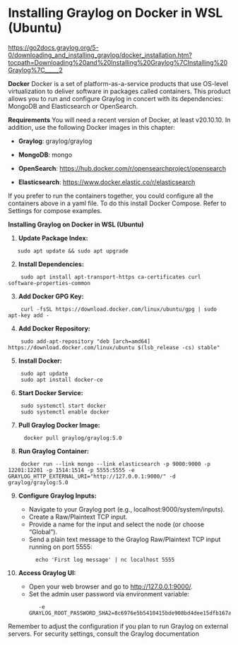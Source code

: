 # Installing Graylog on Docker in WSL (Ubuntu)
https://go2docs.graylog.org/5-0/downloading_and_installing_graylog/docker_installation.htm?tocpath=Downloading%20and%20Installing%20Graylog%7CInstalling%20Graylog%7C_____2

**Docker**
Docker is a set of platform-as-a-service products that use OS-level virtualization to deliver software in packages called containers. This product allows you to run and configure Graylog in concert with its dependencies: MongoDB and Elasticsearch or OpenSearch.

**Requirements**
You will need a recent version of Docker, at least v20.10.10. In addition, use the following Docker images in this chapter:

- **Graylog**: graylog/graylog

- **MongoDB**: mongo

- **OpenSearch**: https://hub.docker.com/r/opensearchproject/opensearch

- **Elasticsearch**: https://www.docker.elastic.co/r/elasticsearch


If you prefer to run the containers together, you could configure all the containers above in a yaml file. To do this install Docker Compose. Refer to Settings for compose examples.

**Installing Graylog on Docker in WSL (Ubuntu)**
1. **Update Package Index:**
```console
   sudo apt update && sudo apt upgrade
```
2. **Install Dependencies:**
```console
    sudo apt install apt-transport-https ca-certificates curl software-properties-common
```
3. **Add Docker GPG Key:**
```console
    curl -fsSL https://download.docker.com/linux/ubuntu/gpg | sudo apt-key add -
```
4. **Add Docker Repository:**
```console
    sudo add-apt-repository "deb [arch=amd64] https://download.docker.com/linux/ubuntu $(lsb_release -cs) stable"
```
5. **Install Docker:**
```console
    sudo apt update
    sudo apt install docker-ce
```
6. **Start Docker Service:**
```console
    sudo systemctl start docker
    sudo systemctl enable docker
```
7. **Pull Graylog Docker Image:**
```console
     docker pull graylog/graylog:5.0
```
8. **Run Graylog Container:**
```console
    docker run --link mongo --link elasticsearch -p 9000:9000 -p 12201:12201 -p 1514:1514 -p 5555:5555 -e GRAYLOG_HTTP_EXTERNAL_URI="http://127.0.0.1:9000/" -d graylog/graylog:5.0
```
9. **Configure Graylog Inputs:**
    - Navigate to your Graylog port (e.g., localhost:9000/system/inputs).
    - Create a Raw/Plaintext TCP input.
    - Provide a name for the input and select the node (or choose “Global”).
    - Send a plain text message to the Graylog Raw/Plaintext TCP input running on port 5555:
      ```console
        echo 'First log message' | nc localhost 5555
      ```
10. **Access Graylog UI:**

    - Open your web browser and go to http://127.0.0.1:9000/.
    - Set the admin user password via environment variable:
      ```console
         -e GRAYLOG_ROOT_PASSWORD_SHA2=8c6976e5b5410415bde908bd4dee15dfb167a9c873fc4bb8a81f6f2ab448a918
      ```

Remember to adjust the configuration if you plan to run Graylog on external servers. For security settings, consult the Graylog documentation
